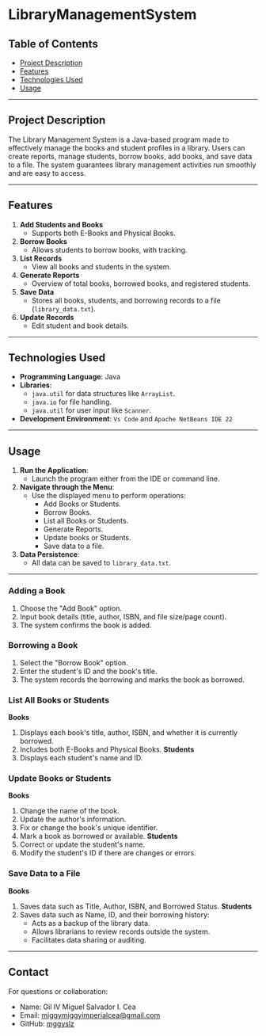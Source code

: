 # LibraryManagementSystem
## Table of Contents
- [Project Description](#project-description)
- [Features](#features)
- [Technologies Used](#technologies-used)
- [Usage](#usage)
---

## Project Description
The Library Management System is a Java-based program made to effectively manage the books and student profiles in a library. Users can create reports, manage students, borrow books, add books, and save data to a file. The system guarantees library management activities run smoothly and are easy to access.

---

## Features
1. **Add Students and Books**
   - Supports both E-Books and Physical Books.
2. **Borrow Books**
   - Allows students to borrow books, with tracking.
3. **List Records**
   - View all books and students in the system.
4. **Generate Reports**
   - Overview of total books, borrowed books, and registered students.
5. **Save Data**
   - Stores all books, students, and borrowing records to a file (`library_data.txt`).
6. **Update Records**
   - Edit student and book details.

---

## Technologies Used
- **Programming Language**: Java
- **Libraries**: 
  - `java.util` for data structures like `ArrayList`.
  - `java.io` for file handling.
  - `java.util` for user input like `Scanner`.
- **Development Environment**: `Vs Code` and `Apache NetBeans IDE 22` 

---


## Usage
1. **Run the Application**:
   - Launch the program either from the IDE or command line.
2. **Navigate through the Menu**:
   - Use the displayed menu to perform operations:
     - Add Books or Students.
     - Borrow Books.
     - List all Books or Students.
     - Generate Reports.
     - Update books or Students.
     - Save data to a file.
3. **Data Persistence**:
   - All data can be saved to `library_data.txt`.

---

### **Adding a Book**
1. Choose the "Add Book" option.
2. Input book details (title, author, ISBN, and file size/page count).
3. The system confirms the book is added.

### **Borrowing a Book**
1. Select the "Borrow Book" option.
2. Enter the student's ID and the book's title.
3. The system records the borrowing and marks the book as borrowed.

### **List All Books or Students**
 **Books**
1. Displays each book's title, author, ISBN, and whether it is currently borrowed.
2. Includes both E-Books and Physical Books.
**Students**
1. Displays each student's name and ID.

### **Update Books or Students**
 **Books**
1. Change the name of the book.
2. Update the author's information.
3. Fix or change the book's unique identifier.
4. Mark a book as borrowed or available.
 **Students**
1. Correct or update the student's name.
2. Modify the student's ID if there are changes or errors.

### **Save Data to a File**
 **Books**
1. Saves data such as Title, Author, ISBN, and Borrowed Status.
 **Students**
2. Saves data such as Name, ID, and their borrowing history:
    - Acts as a backup of the library data.
    - Allows librarians to review records outside the system.
    - Facilitates data sharing or auditing.

---

## Contact
For questions or collaboration:
- Name: Gil IV Miguel Salvador I. Cea
- Email: miggymiggyimperialcea@gmail.com
- GitHub: [mggyslz](https://github.com/mggyslz)
 

